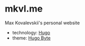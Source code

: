 # mkvl.me

Max Kovalevskii's personal website

- technology: [Hugo](https://github.com/gohugoio/hugo)
- theme: [Hugo Byte](https://github.com/mkvl0/hugo-byte)
